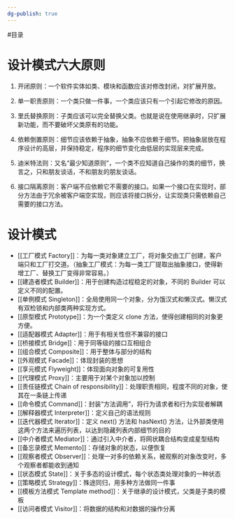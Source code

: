 ```yaml
---
dg-publish: true
---
```

#目录 

# 设计模式六大原则

1. 开闭原则：一个软件实体如类、模块和函数应该对修改封闭，对扩展开放。

2. 单一职责原则：一个类只做一件事，一个类应该只有一个引起它修改的原因。

3. 里氏替换原则：子类应该可以完全替换父类。也就是说在使用继承时，只扩展新功能，而不要破坏父类原有的功能。

4. 依赖倒置原则：细节应该依赖于抽象，抽象不应依赖于细节。把抽象层放在程序设计的高层，并保持稳定，程序的细节变化由低层的实现层来完成。

5. 迪米特法则：又名“最少知道原则”，一个类不应知道自己操作的类的细节，换言之，只和朋友谈话，不和朋友的朋友谈话。

6. 接口隔离原则：客户端不应依赖它不需要的接口。如果一个接口在实现时，部分方法由于冗余被客户端空实现，则应该将接口拆分，让实现类只需依赖自己需要的接口方法。

# 设计模式

- [[工厂模式 Factory]]：为每一类对象建立工厂，将对象交由工厂创建，客户端只和工厂打交道。（抽象工厂模式：为每一类工厂提取出抽象接口，使得新增工厂、替换工厂变得非常容易。）
- [[建造者模式 Builder]]：用于创建构造过程稳定的对象，不同的 Builder 可以定义不同的配置。
- [[单例模式 Singleton]]：全局使用同一个对象，分为饿汉式和懒汉式。懒汉式有双检锁和内部类两种实现方式。
- [[原型模式 Prototype]]：为一个类定义 clone 方法，使得创建相同的对象更方便。
- [[适配器模式 Adapter]]：用于有相关性但不兼容的接口
- [[桥接模式 Bridge]]：用于同等级的接口互相组合
- [[组合模式 Composite]]：用于整体与部分的结构
- [[外观模式 Facade]]：体现封装的思想
- [[享元模式 Flyweight]]：体现面向对象的可复用性
- [[代理模式 Proxy]]：主要用于对某个对象加以控制
- [[责任链模式 Chain of responsibility]]：处理职责相同，程度不同的对象，使其在一条链上传递
- [[命令模式 Command]]：封装“方法调用”，将行为请求者和行为实现者解耦
- [[解释器模式 Interpreter]]：定义自己的语法规则
- [[迭代器模式 Iterator]]：定义 next() 方法和 hasNext() 方法，让外部类使用这两个方法来遍历列表，以达到隐藏列表内部细节的目的
- [[中介者模式 Mediator]]：通过引入中介者，将网状耦合结构变成星型结构
- [[备忘录模式 Memento]]：存储对象的状态，以便恢复
- [[观察者模式 Observer]]：处理一对多的依赖关系，被观察的对象改变时，多个观察者都能收到通知
- [[状态模式 State]]：关于多态的设计模式，每个状态类处理对象的一种状态
- [[策略模式 Strategy]]：殊途同归，用多种方法做同一件事
- [[模板方法模式 Template method]]：关于继承的设计模式，父类是子类的模板
- [[访问者模式 Visitor]]：将数据的结构和对数据的操作分离